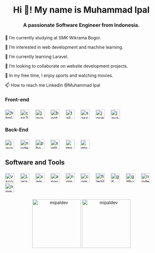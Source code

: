 <h1 align="center">Hi 👋! My name is Muhammad Ipal</h1>

###

<h3 align="center">A passionate Software Engineer from Indonesia.</h3>

###

<div align="left">
  <p>🔭 I’m currently studying at SMK Wikrama Bogor.</p>
  <p>👀 I’m interested in web development and machine learning.</p>
  <p>🌱 I’m currently learning Laravel.</p>
  <p>💞️ I’m looking to collaborate on website development projects.</p>
  <p>💼 In my free time, I enjoy sports and watching movies.</p>
  <p>📫 How to reach me Linkedin @Muhammad Ipal</p>
</div>

###

<h3 align="left">Front-end</h3>

###

<div align="left">
  <img src="https://cdn.jsdelivr.net/gh/devicons/devicon/icons/html5/html5-original.svg" height="30" alt="html5" />
  <img width="12" />
  <img src="https://cdn.jsdelivr.net/gh/devicons/devicon/icons/css3/css3-original.svg" height="30" alt="css3" />
  <img width="12" />
  <img src="https://cdn.jsdelivr.net/gh/devicons/devicon/icons/javascript/javascript-original.svg" height="30"
    alt="javascript" />
  <img width="12" />
  <img src="https://cdn.jsdelivr.net/gh/devicons/devicon/icons/bootstrap/bootstrap-original.svg" height="30"
    alt="bootstrap" />
  <img width="12" />
  <img src="https://cdn.simpleicons.org/tailwindcss/06B6D4" height="30" alt="tailwindcss" />
  <img width="12" />
  <img src="https://cdn.simpleicons.org/sass/FF369B" height="30" alt="sass" />
  <img width="12" />
  <img src="https://cdn.jsdelivr.net/gh/devicons/devicon/icons/jquery/jquery-original.svg" height="30" alt="jquery" />
  <img width="12" />
  <img src="https://cdn.jsdelivr.net/gh/devicons/devicon/icons/alpinejs/alpinejs-original.svg" height="30"
    alt="javascript" />
</div>

###

<h3 align="left"></h3>

###

<h3 align="left">Back-End</h3>

###

<div align="left">
  <img src="https://cdn.jsdelivr.net/gh/devicons/devicon/icons/javascript/javascript-original.svg" height="30"
    alt="javascript" />
  <img width="12" />
  <img src="https://cdn.jsdelivr.net/gh/devicons/devicon/icons/nodejs/nodejs-original.svg" height="30" alt="nodejs" />
  <img width="12" />
  <img src="https://cdn.jsdelivr.net/gh/devicons/devicon/icons/php/php-original.svg" height="30" alt="php" />
  <img width="12" />
  <img src="https://cdn.jsdelivr.net/gh/devicons/devicon/icons/sqlite/sqlite-original.svg" height="30" alt="sqlite" />
  <img width="12" />
  <img src="https://cdn.jsdelivr.net/gh/devicons/devicon/icons/mysql/mysql-original.svg" height="30" alt="mysql" />
  <img width="12" />
  <img src="https://cdn.jsdelivr.net/gh/devicons/devicon/icons/laravel/laravel-original.svg" height="30" alt="mysql" />
</div>

###

<h3 align="left"></h3>

###

<h2 align="left">Software and Tools</h2>

###

<div align="left">
  <img src="https://cdn.jsdelivr.net/gh/devicons/devicon/icons/vscode/vscode-original.svg" height="30" alt="vscode" />
  <img width="12" />
  <img src="https://cdn.simpleicons.org/laragon/2A9DF4" height="30" alt="Laragon" />
  <img width="12" />
  <img src="https://cdn.simpleicons.org/xampp/FF7600" height="30" alt="xampp" />
  <img width="12" />
  <img src="https://cdn.jsdelivr.net/gh/devicons/devicon/icons/apache/apache-original.svg" height="30" alt="apache" />
  <img width="12" />
  <img src="https://cdn.jsdelivr.net/gh/devicons/devicon/icons/nginx/nginx-original.svg" height="30" alt="nginx" />
  <img width="12" />
  <img src="https://cdn.jsdelivr.net/gh/devicons/devicon/icons/composer/composer-original.svg" height="30"
    alt="composer" />
  <img width="12" />
  <img src="https://cdn.jsdelivr.net/gh/devicons/devicon/icons/filezilla/filezilla-plain.svg" height="30"
    alt="filezilla" />
  <img width="12" />
  <img src="https://cdn.jsdelivr.net/gh/devicons/devicon/icons/git/git-original.svg" height="30" alt="git" />
  <img width="12" />
  <img src="https://skillicons.dev/icons?i=github" height="30" alt="github" />
  <img width="12" />
  <img src="https://cdn.jsdelivr.net/gh/devicons/devicon/icons/nodejs/nodejs-original.svg" height="30" alt="nodejs" />
  <img width="12" />
  <img src="https://cdn.jsdelivr.net/gh/devicons/devicon/icons/npm/npm-original-wordmark.svg" height="30" alt="npm" />
</div>

###

<h3 align="left"></h3>

###

<h3 align="left"></h3>

###

<div align="center" >
  <img
    src="https://github-readme-stats.vercel.app/api/top-langs?username=mipaldev&show_icons=true&locale=en&layout=compact"
    alt="mipaldev" height="160" />
  <img src="https://github-readme-streak-stats.herokuapp.com/?user=mipaldev&" alt="mipaldev" height="160" />
</div>

###

